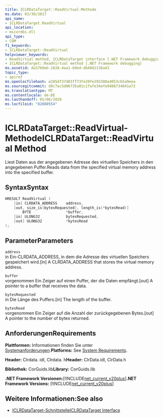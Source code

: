 ```yaml
---
title: ICLRDataTarget::ReadVirtual-Methode
ms.date: 03/30/2017
api_name:
- ICLRDataTarget.ReadVirtual
api_location:
- mscordbi.dll
api_type:
- COM
f1_keywords:
- ICLRDataTarget::ReadVirtual
helpviewer_keywords:
- ReadVirtual method, ICLRDataTarget interface [.NET Framework debugging]
- ICLRDataTarget::ReadVirtual method [.NET Framework debugging]
ms.assetid: da3769eb-1828-4aa1-b9ed-db4842136a43
topic_type:
- apiref
ms.openlocfilehash: e285df37d83ff73fe29fe293380a4053cb5a9eea
ms.sourcegitcommit: d9c7ac5d06735a01c1fafe34efe9486734841a72
ms.translationtype: MT
ms.contentlocale: de-DE
ms.lasthandoff: 05/06/2020
ms.locfileid: "82860554"
---
```

# <a name="iclrdatatargetreadvirtual-method"></a><span data-ttu-id="f1b91-102">ICLRDataTarget::ReadVirtual-Methode</span><span class="sxs-lookup"><span data-stu-id="f1b91-102">ICLRDataTarget::ReadVirtual Method</span></span>
<span data-ttu-id="f1b91-103">Liest Daten aus der angegebenen Adresse des virtuellen Speichers in den angegebenen Puffer.</span><span class="sxs-lookup"><span data-stu-id="f1b91-103">Reads data from the specified virtual memory address into the specified buffer.</span></span>  
  
## <a name="syntax"></a><span data-ttu-id="f1b91-104">Syntax</span><span class="sxs-lookup"><span data-stu-id="f1b91-104">Syntax</span></span>  
  
```cpp  
HRESULT ReadVirtual (  
    [in] CLRDATA_ADDRESS    address,  
    [out, size_is(bytesRequested), length_is(*bytesRead)]
        BYTE                *buffer,  
    [in] ULONG32            bytesRequested,  
    [out] ULONG32           *bytesRead  
);  
```  
  
## <a name="parameters"></a><span data-ttu-id="f1b91-105">Parameter</span><span class="sxs-lookup"><span data-stu-id="f1b91-105">Parameters</span></span>  
 `address`  
 <span data-ttu-id="f1b91-106">in Ein-CLRDATA_ADDRESS, in dem die Adresse des virtuellen Speichers gespeichert wird.</span><span class="sxs-lookup"><span data-stu-id="f1b91-106">[in] A CLRDATA_ADDRESS that stores the virtual memory address.</span></span>  
  
 `buffer`  
 <span data-ttu-id="f1b91-107">vorgenommen Ein Zeiger auf einen Puffer, der die Daten empfängt.</span><span class="sxs-lookup"><span data-stu-id="f1b91-107">[out] A pointer to a buffer that receives the data.</span></span>  
  
 `bytesRequested`  
 <span data-ttu-id="f1b91-108">in Die Länge des Puffers.</span><span class="sxs-lookup"><span data-stu-id="f1b91-108">[in] The length of the buffer.</span></span>  
  
 `bytesRead`  
 <span data-ttu-id="f1b91-109">vorgenommen Ein Zeiger auf die Anzahl der zurückgegebenen Bytes.</span><span class="sxs-lookup"><span data-stu-id="f1b91-109">[out] A pointer to the number of bytes returned.</span></span>  
  
## <a name="requirements"></a><span data-ttu-id="f1b91-110">Anforderungen</span><span class="sxs-lookup"><span data-stu-id="f1b91-110">Requirements</span></span>  
 <span data-ttu-id="f1b91-111">**Plattformen:** Informationen finden Sie unter [Systemanforderungen](../../get-started/system-requirements.md).</span><span class="sxs-lookup"><span data-stu-id="f1b91-111">**Platforms:** See [System Requirements](../../get-started/system-requirements.md).</span></span>  
  
 <span data-ttu-id="f1b91-112">**Header:** Clrdata. idl, Clrdata. h</span><span class="sxs-lookup"><span data-stu-id="f1b91-112">**Header:** ClrData.idl, ClrData.h</span></span>  
  
 <span data-ttu-id="f1b91-113">**Bibliothek:** CorGuids.lib</span><span class="sxs-lookup"><span data-stu-id="f1b91-113">**Library:** CorGuids.lib</span></span>  
  
 <span data-ttu-id="f1b91-114">**.NET Framework Versionen:**[!INCLUDE[net_current_v20plus](../../../../includes/net-current-v20plus-md.md)]</span><span class="sxs-lookup"><span data-stu-id="f1b91-114">**.NET Framework Versions:** [!INCLUDE[net_current_v20plus](../../../../includes/net-current-v20plus-md.md)]</span></span>  
  
## <a name="see-also"></a><span data-ttu-id="f1b91-115">Weitere Informationen:</span><span class="sxs-lookup"><span data-stu-id="f1b91-115">See also</span></span>

- [<span data-ttu-id="f1b91-116">ICLRDataTarget-Schnittstelle</span><span class="sxs-lookup"><span data-stu-id="f1b91-116">ICLRDataTarget Interface</span></span>](iclrdatatarget-interface.md)
